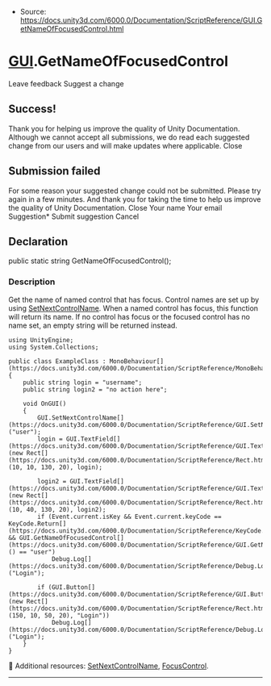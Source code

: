 * Source: https://docs.unity3d.com/6000.0/Documentation/ScriptReference/GUI.GetNameOfFocusedControl.html

#  [GUI](https://docs.unity3d.com/6000.0/Documentation/ScriptReference/GUI.html).GetNameOfFocusedControl
Leave feedback
Suggest a change
## Success!
Thank you for helping us improve the quality of Unity Documentation. Although we cannot accept all submissions, we do read each suggested change from our users and will make updates where applicable.
Close
## Submission failed
For some reason your suggested change could not be submitted. Please <a>try again</a> in a few minutes. And thank you for taking the time to help us improve the quality of Unity Documentation.
Close
Your name Your email Suggestion* Submit suggestion
Cancel
## Declaration
public static string GetNameOfFocusedControl(); 
### Description
Get the name of named control that has focus.
Control names are set up by using [SetNextControlName](https://docs.unity3d.com/6000.0/Documentation/ScriptReference/GUI.SetNextControlName.html). When a named control has focus, this function will return its name. If no control has focus or the focused control has no name set, an empty string will be returned instead.
```
using UnityEngine;
using System.Collections;  
  
public class ExampleClass : MonoBehaviour[](https://docs.unity3d.com/6000.0/Documentation/ScriptReference/MonoBehaviour.html)
{
    public string login = "username";
    public string login2 = "no action here";  
  
    void OnGUI()
    {
        GUI.SetNextControlName[](https://docs.unity3d.com/6000.0/Documentation/ScriptReference/GUI.SetNextControlName.html)("user");
        login = GUI.TextField[](https://docs.unity3d.com/6000.0/Documentation/ScriptReference/GUI.TextField.html)(new Rect[](https://docs.unity3d.com/6000.0/Documentation/ScriptReference/Rect.html)(10, 10, 130, 20), login);  
  
        login2 = GUI.TextField[](https://docs.unity3d.com/6000.0/Documentation/ScriptReference/GUI.TextField.html)(new Rect[](https://docs.unity3d.com/6000.0/Documentation/ScriptReference/Rect.html)(10, 40, 130, 20), login2);
        if (Event.current.isKey && Event.current.keyCode == KeyCode.Return[](https://docs.unity3d.com/6000.0/Documentation/ScriptReference/KeyCode.Return.html) && GUI.GetNameOfFocusedControl[](https://docs.unity3d.com/6000.0/Documentation/ScriptReference/GUI.GetNameOfFocusedControl.html)() == "user")
            Debug.Log[](https://docs.unity3d.com/6000.0/Documentation/ScriptReference/Debug.Log.html)("Login");  
  
        if (GUI.Button[](https://docs.unity3d.com/6000.0/Documentation/ScriptReference/GUI.Button.html)(new Rect[](https://docs.unity3d.com/6000.0/Documentation/ScriptReference/Rect.html)(150, 10, 50, 20), "Login"))
            Debug.Log[](https://docs.unity3d.com/6000.0/Documentation/ScriptReference/Debug.Log.html)("Login");
    }
}

```

Additional resources: [SetNextControlName](https://docs.unity3d.com/6000.0/Documentation/ScriptReference/GUI.SetNextControlName.html), [FocusControl](https://docs.unity3d.com/6000.0/Documentation/ScriptReference/GUI.FocusControl.html).
* * *
